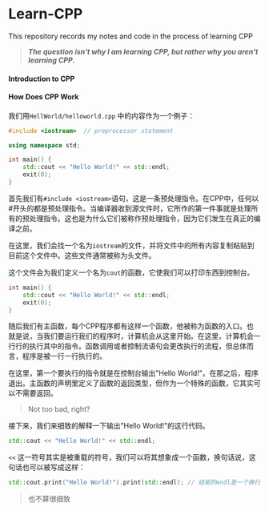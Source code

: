 # Learn-CPP
This repository records my notes and code in the process of learning CPP

>***The question isn't why I am learning CPP, but rather why you aren't learning CPP.***

#### Introduction to CPP



#### How Does CPP Work

我们用`HellWorld/helloworld.cpp` 中的内容作为一个例子：

```cpp
#include <iostream>  // preprocessor statement

using namespace std;

int main() {
    std::cout << "Hello World!" << std::endl;
    exit(0);
}
```

首先我们有`#include <iostream>`语句，这是一条预处理指令。在CPP中，任何以#开头的都是预处理指令。当编译器收到源文件时，它所作的第一件事就是处理所有的预处理指令。这也是为什么它们被称作预处理指令，因为它们发生在真正的编译之前。

在这里，我们会找一个名为`iostream`的文件，并将文件中的所有内容复制粘贴到目前这个文件中。这些文件通常被称为头文件。

这个文件会为我们定义一个名为`cout`的函数，它使我们可以打印东西到控制台。

```cpp
int main() {
    std::cout << "Hello World!" << std::endl;
    exit(0);
}
```

随后我们有主函数，每个CPP程序都有这样一个函数，他被称为函数的入口。也就是说，当我们要运行我们的程序时，计算机会从这里开始。在这里，计算机会一行行的执行其中的指令。函数调用或者控制流语句会更改执行的流程，但总体而言，程序是被一行一行执行的。

在这里，第一个要执行的指令就是在控制台输出"Hello World!"。在那之后，程序退出。主函数的声明里定义了函数的返回类型，但作为一个特殊的函数，它其实可以不需要返回。

>Not too bad, right?

接下来，我们来细致的解释一下输出"Hello World!"的这行代码。

```cpp
std::cout << "Hello World!" << std::endl;
```

`<<` 这一符号其实是被重载的符号，我们可以将其想象成一个函数，换句话说，这句话也可以被写成这样：

```cpp
std::cout.print("Hello World!").print(std::endl); // 结尾的endl是一个换行符号
```

> 也不算很细致


